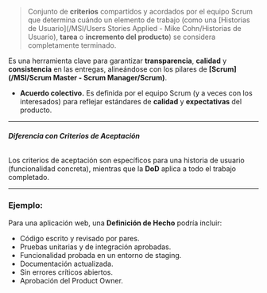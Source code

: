 > Conjunto de **criterios** compartidos y acordados por el equipo Scrum que determina cuándo un elemento de trabajo (como una [Historias de Usuario](/MSI/Users Stories Applied - Mike Cohn/Historias de Usuario), **tarea** o **incremento del producto**) se considera completamente terminado.

Es una herramienta clave para garantizar **transparencia**, **calidad** y **consistencia** en las entregas, alineándose con los pilares de **[Scrum](/MSI/Scrum Master - Scrum Manager/Scrum)**. 

- **Acuerdo colectivo.** Es definida por el equipo Scrum (y a veces con los interesados) para reflejar estándares de **calidad** y **expectativas** del producto.
****
###### **Diferencia con Criterios de Aceptación** 
Los criterios de aceptación son específicos para una historia de usuario (funcionalidad concreta), mientras que la **DoD** aplica a todo el trabajo completado.
****
### Ejemplo:
Para una aplicación web, una **Definición de Hecho** podría incluir:

- Código escrito y revisado por pares.
- Pruebas unitarias y de integración aprobadas.
- Funcionalidad probada en un entorno de staging.
- Documentación actualizada.
- Sin errores críticos abiertos.
- Aprobación del Product Owner.
